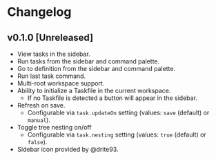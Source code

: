 # Changelog

## v0.1.0 [Unreleased]

- View tasks in the sidebar.
- Run tasks from the sidebar and command palette.
- Go to definition from the sidebar and command palette.
- Run last task command.
- Multi-root workspace support.
- Ability to initialize a Taskfile in the current workspace.
  - If no Taskfile is detected a button will appear in the sidebar.
- Refresh on save.
  - Configurable via `task.updateOn` setting (values: `save` (default) or `manual`).
- Toggle tree nesting on/off
  - Configurable via `task.nesting` setting (values: `true` (default) or `false`).
- Sidebar icon provided by @drite93.
